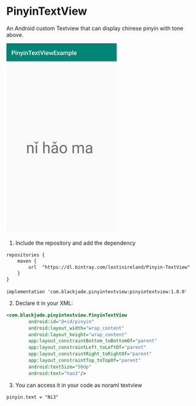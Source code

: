 # PinyinTextView
An Android custom Textview that can display chinese pinyin with tone above.


![Screenshot](sample.png)

1. Include the repository and add the dependency
```
repositories {
    maven {
        url  "https://dl.bintray.com/lostinireland/Pinyin-TextView"
    }
}

implementation 'com.blackjade.pinyintextview:pinyintextview:1.0.0'
```

2. Declare it in your XML:
```xml
<com.blackjade.pinyintextview.PinyinTextView
        android:id="@+id/pinyin"
        android:layout_width="wrap_content"
        android:layout_height="wrap_content"
        app:layout_constraintBottom_toBottomOf="parent"
        app:layout_constraintLeft_toLeftOf="parent"
        app:layout_constraintRight_toRightOf="parent"
        app:layout_constraintTop_toTopOf="parent"
        android:textSize="50dp"
        android:text="hao3"/>
```

3. You can access it in your code as noraml textview
```
pinyin.text = "Ni3"
```
